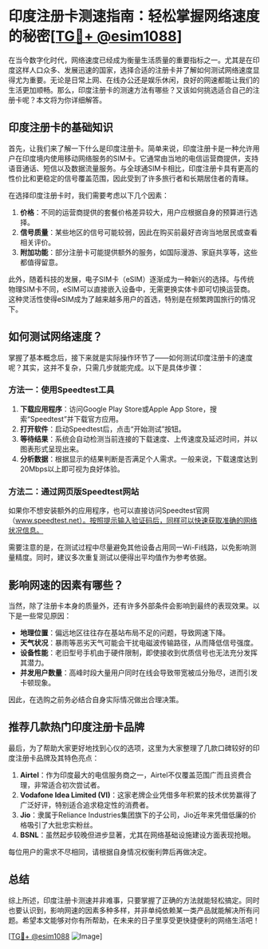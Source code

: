 # 印度注册卡测速指南：轻松掌握网络速度的秘密[[TG💪+ @esim1088](https://t.me/s/esim1088)]

在当今数字化时代，网络速度已经成为衡量生活质量的重要指标之一。尤其是在印度这样人口众多、发展迅速的国家，选择合适的注册卡并了解如何测试网络速度显得尤为重要。无论是日常上网、在线办公还是娱乐休闲，良好的网速都能让我们的生活更加顺畅。那么，印度注册卡的测速方法有哪些？又该如何挑选适合自己的注册卡呢？本文将为你详细解答。

## 印度注册卡的基础知识

首先，让我们来了解一下什么是印度注册卡。简单来说，印度注册卡是一种允许用户在印度境内使用移动网络服务的SIM卡。它通常由当地的电信运营商提供，支持语音通话、短信以及数据流量服务。与全球通SIM卡相比，印度注册卡具有更高的性价比和更稳定的信号覆盖范围，因此受到了许多旅行者和长期居住者的青睐。

在选择印度注册卡时，我们需要考虑以下几个因素：

1. **价格**：不同的运营商提供的套餐价格差异较大，用户应根据自身的预算进行选择。
2. **信号质量**：某些地区的信号可能较弱，因此在购买前最好咨询当地居民或查看相关评价。
3. **附加功能**：部分注册卡可能提供额外的服务，如国际漫游、家庭共享等，这些都值得留意。

此外，随着科技的发展，电子SIM卡（eSIM）逐渐成为一种新兴的选择。与传统物理SIM卡不同，eSIM可以直接嵌入设备中，无需更换实体卡即可切换运营商。这种灵活性使得eSIM成为了越来越多用户的首选，特别是在频繁跨国旅行的情况下。

## 如何测试网络速度？

掌握了基本概念后，接下来就是实际操作环节了——如何测试印度注册卡的速度呢？其实，这并不复杂，只需几步就能完成。以下是具体步骤：

### 方法一：使用Speedtest工具

1. **下载应用程序**：访问Google Play Store或Apple App Store，搜索“Speedtest”并下载官方应用。
2. **打开软件**：启动Speedtest后，点击“开始测试”按钮。
3. **等待结果**：系统会自动检测当前连接的下载速度、上传速度及延迟时间，并以图表形式呈现出来。
4. **分析数据**：根据显示的结果判断是否满足个人需求。一般来说，下载速度达到20Mbps以上即可视为良好体验。

### 方法二：通过网页版Speedtest网站

如果你不想安装额外的应用程序，也可以直接访问Speedtest官网（www.speedtest.net）。按照提示输入验证码后，同样可以快速获取准确的网络状况信息。

需要注意的是，在测试过程中尽量避免其他设备占用同一Wi-Fi线路，以免影响测量精度。同时，建议多次重复测试以便得出平均值作为参考依据。

## 影响网速的因素有哪些？

当然，除了注册卡本身的质量外，还有许多外部条件会影响到最终的表现效果。以下是一些常见原因：

- **地理位置**：偏远地区往往存在基站布局不足的问题，导致网速下降。
- **天气状况**：暴雨等恶劣天气可能会干扰电磁波传输路径，从而降低信号强度。
- **设备性能**：老旧型号手机由于硬件限制，即使接收到优质信号也无法充分发挥其潜力。
- **并发用户数量**：高峰时段大量用户同时在线会导致带宽被瓜分殆尽，进而引发卡顿现象。

因此，在选购之前务必结合自身实际情况做出合理决策。

## 推荐几款热门印度注册卡品牌

最后，为了帮助大家更好地找到心仪的选项，这里为大家整理了几款口碑较好的印度注册卡品牌及其特色亮点：

1. **Airtel**：作为印度最大的电信服务商之一，Airtel不仅覆盖范围广而且资费合理，非常适合初次尝试者。
2. **Vodafone Idea Limited (VI)**：这家老牌企业凭借多年积累的技术优势赢得了广泛好评，特别适合追求稳定性的消费者。
3. **Jio**：隶属于Reliance Industries集团旗下的子公司，Jio近年来凭借低廉的价格吸引了大批忠实粉丝。
4. **BSNL**：虽然起步较晚但进步显著，尤其在网络基础设施建设方面表现抢眼。

每位用户的需求不尽相同，请根据自身情况权衡利弊后再做决定。

## 总结

综上所述，印度注册卡测速并非难事，只要掌握了正确的方法就能轻松搞定。同时也要认识到，影响网速的因素多种多样，并非单纯依赖某一类产品就能解决所有问题。希望本文能够对你有所帮助，在未来的日子里享受更快捷便利的网络生活吧！

[[TG💪+ @esim1088](https://t.me/s/esim1088) ![Image](https://i.postimg.cc/4NQfJmqS/Snipaste-2025-05-13-00-14-12.png)]